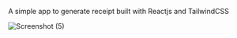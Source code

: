 A simple app to generate receipt built with Reactjs and TailwindCSS

![Screenshot (5)](https://github.com/tttooii/simple-receipt/assets/19700222/4e21dc11-1ae1-4821-bd1c-39bf02e991ed)
